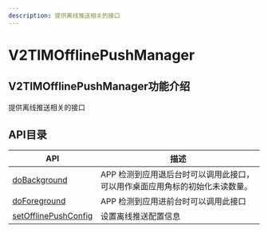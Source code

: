```yaml
---
description: 提供离线推送相关的接口
---
```


# V2TIMOfflinePushManager

## V2TIMOfflinePushManager功能介绍

提供离线推送相关的接口

## API目录

| API                                                                                                                                                                              | 描述                                       |
| -------------------------------------------------------------------------------------------------------------------------------------------------------------------------------- | ---------------------------------------- |
| [doBackground](https://pub.dev/documentation/tencent\_im\_sdk\_plugin/latest/manager\_v2\_tim\_offline\_push\_manager/V2TIMOfflinePushManager/doBackground.html)                 | APP 检测到应用退后台时可以调用此接口，可以用作桌面应用角标的初始化未读数量。 |
| [doForeground](https://pub.dev/documentation/tencent\_im\_sdk\_plugin/latest/manager\_v2\_tim\_offline\_push\_manager/V2TIMOfflinePushManager/doForeground.html)                 | APP 检测到应用进前台时可以调用此接口                     |
| [setOfflinePushConfig](https://pub.dev/documentation/tencent\_im\_sdk\_plugin/latest/manager\_v2\_tim\_offline\_push\_manager/V2TIMOfflinePushManager/setOfflinePushConfig.html) | 设置离线推送配置信息                               |
